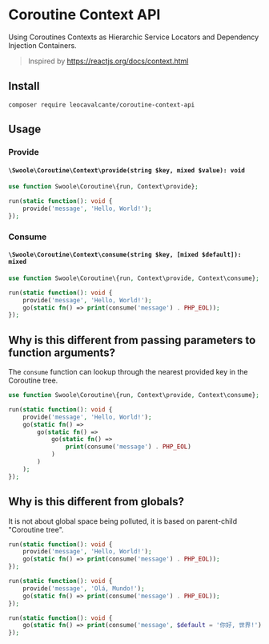 # Coroutine Context API

Using Coroutines Contexts as Hierarchic Service Locators and Dependency Injection Containers.

> Inspired by https://reactjs.org/docs/context.html

## Install
```shell
composer require leocavalcante/coroutine-context-api
```

## Usage

### Provide
#### `\Swoole\Coroutine\Context\provide(string $key, mixed $value): void`
```php
use function Swoole\Coroutine\{run, Context\provide};

run(static function(): void {
    provide('message', 'Hello, World!');
});
```

### Consume
#### `\Swoole\Coroutine\Context\consume(string $key, [mixed $default]): mixed`
```php
use function Swoole\Coroutine\{run, Context\provide, Context\consume};

run(static function(): void {
    provide('message', 'Hello, World!');
    go(static fn() => print(consume('message') . PHP_EOL));
});
```

## Why is this different from passing parameters to function arguments?

The `consume` function can lookup through the nearest provided key in the Coroutine tree.

```php
use function Swoole\Coroutine\{run, Context\provide, Context\consume};

run(static function(): void {
    provide('message', 'Hello, World!');
    go(static fn() =>
        go(static fn() =>
            go(static fn() =>
                print(consume('message') . PHP_EOL)
            )
        )
    );
});
```

## Why is this different from globals?

It is not about global space being polluted, it is based on parent-child "Coroutine tree".

```php
run(static function(): void {
    provide('message', 'Hello, World!');
    go(static fn() => print(consume('message') . PHP_EOL));
});

run(static function(): void {
    provide('message', 'Olá, Mundo!');
    go(static fn() => print(consume('message') . PHP_EOL));
});

run(static function(): void {
    go(static fn() => print(consume('message', $default = '你好, 世界!') . PHP_EOL));
});
```
